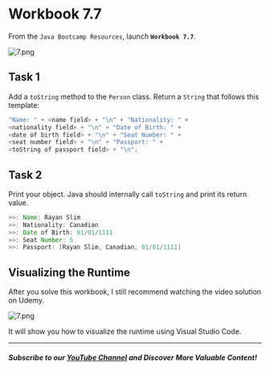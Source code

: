 # Workbook 7.7

From the `Java Bootcamp Resources`, launch **`Workbook 7.7`**.

![7.png](https://firebasestorage.googleapis.com/v0/b/learnthepart-75aed.appspot.com/o/images%2F181cf00d-016c-4131-abf3-e5de99c7059f?alt=media&token=283c629d-3428-4db1-9f22-4d31a802fd91)

## Task 1

Add a `toString` method to the `Person` class. Return a `String` that follows this template:

```java
"Name: " + <name field> + "\n" + "Nationality: " + 
<nationality field> + "\n" + "Date of Birth: " + 
<date of birth field> + "\n" + "Seat Number: " +
<seat number field> + "\n" + "Passport: " + 
<toString of passport field> + "\n";
```


## Task 2

Print your object. Java should internally call `toString` and print its return value.

```java
>>﻿: Name: Rayan Slim
>>﻿: Nationality: Canadian
>>﻿: Date of Birth: 01﻿/﻿01﻿/﻿1111
>>﻿: Seat Number: 5
>>﻿: Passport: [Rayan Slim, Canadian, 01﻿/﻿01﻿/﻿1111﻿]
```

## Visualizing the Runtime

After you solve this workbook, I still recommend watching the video solution on Udemy.

![7.png](https://firebasestorage.googleapis.com/v0/b/learnthepart-75aed.appspot.com/o/images%2F83154ff2-c1ed-4cd7-9e69-313cca59408a?alt=media&token=83b0dd6d-6176-4c80-a23c-b237002b0ba8)

It will show you how to visualize the runtime using Visual Studio Code.

----------
##### Subscribe to our [YouTube Channel](https://www.youtube.com/@RayanSlim087?sub_confirmation=1) and Discover More Valuable Content!